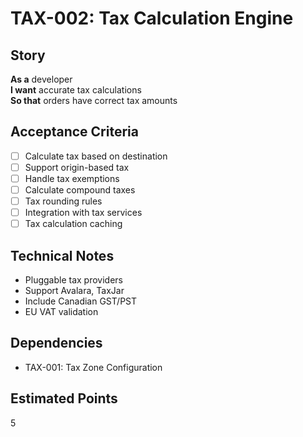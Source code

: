 # TAX-002: Tax Calculation Engine

## Story
**As a** developer  
**I want** accurate tax calculations  
**So that** orders have correct tax amounts

## Acceptance Criteria
- [ ] Calculate tax based on destination
- [ ] Support origin-based tax
- [ ] Handle tax exemptions
- [ ] Calculate compound taxes
- [ ] Tax rounding rules
- [ ] Integration with tax services
- [ ] Tax calculation caching

## Technical Notes
- Pluggable tax providers
- Support Avalara, TaxJar
- Include Canadian GST/PST
- EU VAT validation

## Dependencies
- TAX-001: Tax Zone Configuration

## Estimated Points
5